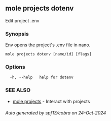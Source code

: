 ## mole projects dotenv

Edit project .env

### Synopsis

Env opens the project's .env file in nano.

```
mole projects dotenv [name/id] [flags]
```

### Options

```
  -h, --help   help for dotenv
```

### SEE ALSO

* [mole projects](mole_projects.md)	 - Interact with projects

###### Auto generated by spf13/cobra on 24-Oct-2024
